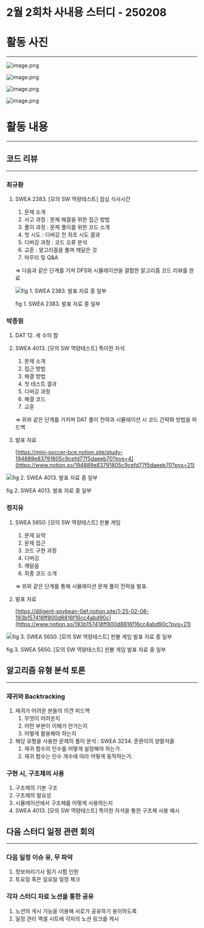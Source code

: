 # 2월 2회차 사내용 스터디 - 250208

# 활동 사진

---

![image.png](image.png)

![image.png](image%201.png)

![image.png](image%202.png)

![image.png](image%203.png)

# 활동 내용

---

## 코드 리뷰

---

### 최규환

1. SWEA 2383. [모의 SW 역량테스트] 점심 식사시간
    1. 문제 소개
    2. 사고 과정 : 문제 해결을 위한 접근 방법
    3. 풀이 과정 : 문제 풀이를 위한 코드 소개
    4. 첫 시도 : 디버깅 전 최초 시도 결과
    5. 디버깅 과정 : 코드 오류 분석
    6. 교훈 : 알고리즘을 풀며 깨달은 것
    7. 마무리 및 Q&A
    
    ⇒ 다음과 같은 단계를 거쳐 DFS와 시뮬레이션을 결합한 알고리즘 코드 리뷰를 완료
    
    ![fig 1. SWEA 2383. 발표 자료 중 일부](image%204.png)
    
    fig 1. SWEA 2383. 발표 자료 중 일부
    

### 박종원

1. DAT 12. 세 수의 합
2. SWEA 4013. [모의 SW 역량테스트] 특이한 자석
    1. 문제 소개
    2. 접근 방법
    3. 해결 방법
    4. 첫 테스트 결과
    5. 디버깅 과정
    6. 해결 코드
    7. 교훈
    
    ⇒ 위와 같은 단계를 거치며 DAT 풀이 전략과 시뮬레이션 시 코드 간략화 방법을 피드백
    
3. 발표 자료
    
    [https://mini-soccer-bce.notion.site/study-194889e83791805c9cefd77f5daeeb70?pvs=4](https://www.notion.so/194889e83791805c9cefd77f5daeeb70?pvs=21)
    

![fig 2. SWEA 4013. 발표 자료 중 일부](image%205.png)

fig 2. SWEA 4013. 발표 자료 중 일부

### 정지유

1. SWEA 5650. [모의 SW 역량테스트] 핀볼 게임
    1. 문제 요약
    2. 문제 접근
    3. 코드 구현 과정
    4. 디버깅
    5. 깨달음
    6. 최종 코드 소개
    
    ⇒ 위와 같은 단계를 통해 시뮬레이션 문제 풀이 전략을 발표.
    
2. 발표 자료 
    
    [https://diligent-soybean-0ef.notion.site/1-25-02-08-193b157418ff800d8816f16cc4abd90c](https://www.notion.so/193b157418ff800d8816f16cc4abd90c?pvs=21)
    

![fig 3. SWEA 5650. [모의 SW 역량테스트] 핀볼 게임 발표 자료 중 일부](image%206.png)

fig 3. SWEA 5650. [모의 SW 역량테스트] 핀볼 게임 발표 자료 중 일부

## 알고리즘 유형 분석 토론

---

### 재귀와 Backtracking

1. 재귀가 어려운 분들의 의견 피드백
    1. 무엇이 어려운지
    2. 어떤 부분이 이해가 안가는지
    3. 어떻게 활용해야 하는지
2. 해당 유형을 사용한 문제의 풀이 분석 : SWEA 3234. 준환이의 양팔저울
    1. 재귀 함수의 인수를 어떻게 설정해야 하는가.
    2. 재귀 함수는 인수 개수에 따라 어떻게 동작하는가.

### 구현 시, 구조체의 사용

1. 구조체의 기본 구조
2. 구조체의 필요성
3. 시뮬레이션에서 구조체를 어떻게 사용하는지
4. SWEA 4013. [모의 SW 역량테스트] 특이한 자석을 통한 구조체 사용 예시

## 다음 스터디 일정 관련 회의

---

### 다음 일정 이슈 유, 무 파악

1. 정보처리기사 필기 시험 인원
2. 토요일 혹은 일요일 일정 체크

### 각자 스터디 자료 노션을 통한 공유

1. 노션의 게시 기능을 이용해 서로가 공유하기 용이하도록
2. 일정 관리 엑셀 시트에 각자의 노션 링크를 게시